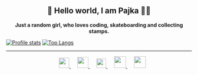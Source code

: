 <h2 align="center">👋 Hello world, I am Pajka 👩‍💻</h2>

<p align="center">
  <strong>Just a random girl, who loves coding, skateboarding and collecting stamps.</strong>
</p>

[![Profile stats](https://github-readme-stats.vercel.app/api?username=pajka-js&hide=stars&show_icons=true&layout=compact&theme=calm)](https://github.com/pajka-js)
[![Top Langs](https://github-readme-stats.vercel.app/api/top-langs/?username=pajka-js&layout=compact&theme=calm)](https://github.com/pajka-js/github-readme-stats)

---

<p align="center">
  &emsp;
  <a href="mailto: k.steflovic@gmail.com">
   <img src="https://img.icons8.com/doodle/48/000000/email--v1.png" width="28px"/>
  </a>
  &emsp;
  <a href="https://twitter.com/st3fina">
    <img src="https://img.icons8.com/cotton/64/000000/twitter.png" width="30px"/>
  </a>
  &emsp;
  <a href= "https://instagram.com/st3fina">
    <img src="https://img.icons8.com/office/64/000000/instagram-new.png" width="26px"/>
  </a>
  &emsp;
  <a href="https://www.buymeacoffee.com/pajka">
    <img src="https://img.icons8.com/color/48/000000/coffee-to-go.png" width="32px"/>
  </a> 
  &emsp;
  <a href="https://www.linkedin.com/in/krist%C3%ADna-%C5%A1teflovi%C4%8Dov%C3%A1-483b75153">
    <img src="https://img.icons8.com/cute-clipart/64/000000/linkedin.png" width="32px"/>
  </a>
  <br />
  
</p>

<!--
**pajka-js/pajka-js** is a ✨ _special_ ✨ repository because its `README.md` (this file) appears on her GitHub profile.
-->

